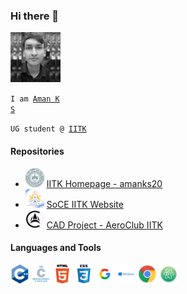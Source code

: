 ### Hi there 👋
<code><img height="80" src = "img/aman_12.png"></code>
 
<code>I am [Aman K S](https://home.iitk.ac.in/~amanks20/)</code>

<code>UG student @ [IITK](https://www.iitk.ac.in/)</code>

#### Repositories
- <code><img height="30" src = "img/iitk.png"></code> [IITK Homepage - amanks20](https://github.com/amanks-20/iitk_home)
- <code><img height="30" src = "img/soce.png"></code> [SoCE IITK Website](https://github.com/SOCE-IITK/soce)
- <code><img height="30" src = "img/aero.png"></code> [CAD Project - AeroClub IITK](https://github.com/amanks-20/CAD-Project)

#### Languages and Tools
<code><img height="30" src = "https://raw.githubusercontent.com/github/explore/80688e429a7d4ef2fca1e82350fe8e3517d3494d/topics/cpp/cpp.png"></code>
<code><img height="30" src = "https://raw.githubusercontent.com/github/explore/80688e429a7d4ef2fca1e82350fe8e3517d3494d/topics/c/c.png"></code>
<code><img height="30" src = "https://raw.githubusercontent.com/github/explore/80688e429a7d4ef2fca1e82350fe8e3517d3494d/topics/html/html.png"></code>
<code><img height="30" src = "https://raw.githubusercontent.com/github/explore/80688e429a7d4ef2fca1e82350fe8e3517d3494d/topics/css/css.png"></code>
<code><img height="30" src = "https://raw.githubusercontent.com/github/explore/80688e429a7d4ef2fca1e82350fe8e3517d3494d/topics/google/google.png"></code>
<code><img height="30" src = "https://raw.githubusercontent.com/github/explore/80688e429a7d4ef2fca1e82350fe8e3517d3494d/topics/windows/windows.png"></code>
<code><img height="30" src = "https://raw.githubusercontent.com/github/explore/80688e429a7d4ef2fca1e82350fe8e3517d3494d/topics/chrome/chrome.png"></code>
<code><img height="30" src = "https://raw.githubusercontent.com/github/explore/80688e429a7d4ef2fca1e82350fe8e3517d3494d/topics/atom/atom.png"></code>
